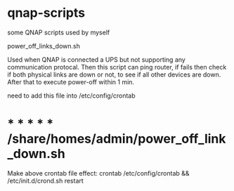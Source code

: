 # qnap-scripts
some QNAP scripts used by myself

power_off_links_down.sh

 Used when QNAP is connected a UPS but not supporting any communication protocal.
 Then this script can ping router, if fails then check if both physical links are down or not, to see if all other devices are down.
 After that to execute power-off within 1 min.


need to add this file into /etc/config/crontab 
# * * * * * /share/homes/admin/power_off_link_down.sh

Make above crontab file effect:
crontab /etc/config/crontab && /etc/init.d/crond.sh restart

